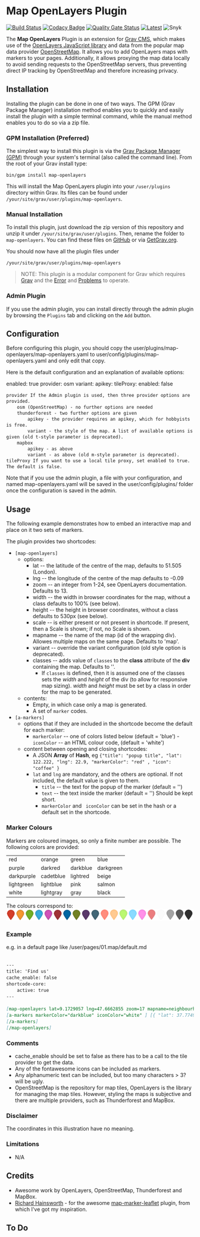 # Map OpenLayers Plugin
[![Build Status](https://github.com/tazinc/grav-plugin-map-openlayers/actions/workflows/quality-workflow.yml/badge.svg)](https://github.comtazinc/grav-plugin-map-openlayers/actions?workflow=Quality+Build)
[![Codacy Badge](https://app.codacy.com/project/badge/Grade/4801382c78e446ca81f46b21de3f35a3)](https://app.codacy.com/gh/tazinc/grav-plugin-map-openlayers/dashboard?utm_source=gh&utm_medium=referral&utm_content=&utm_campaign=Badge_grade)
[![Quality Gate Status](https://sonarcloud.io/api/project_badges/measure?project=tazinc_grav-plugin-map-openlayers&metric=alert_status)](https://sonarcloud.io/summary/new_code?id=tazinc_grav-plugin-map-openlayers)
[![Latest](https://img.shields.io/github/release/tazinc/grav-plugin-map-openlayers.svg)](https://github.com/tazinc/grav-plugin-map-openlayers)
![Snyk](https://snyk.io/test/github/tazinc/grav-plugin-map-openlayers/badge.svg)

The **Map OpenLayers** Plugin is an extension for [Grav CMS](https://getgrav.org/), which makes use of the [OpenLayers JavaScript library](https://openlayers.org/) and data from the popular map data provider [OpenStreetMap](https://www.openstreetmap.org). It allows you to add OpenLayers maps with markers to your pages. Additionally, it allows proxying the map data locally to avoid sending requests to the OpenStreetMap servers, thus preventing direct IP tracking by OpenStreetMap and therefore increasing privacy.

## Installation

Installing the plugin can be done in one of two ways. The GPM (Grav Package Manager) installation method enables you to quickly and easily install the plugin with a simple terminal command, while the manual method enables you to do so via a zip file.

### GPM Installation (Preferred)

The simplest way to install this plugin is via the [Grav Package Manager (GPM)](http://learn.getgrav.org/advanced/grav-gpm) through your system's terminal (also called the command line).  From the root of your Grav install type:

    bin/gpm install map-openlayers

This will install the Map OpenLayers plugin into your `/user/plugins` directory within Grav. Its files can be found under `/your/site/grav/user/plugins/map-openlayers`.

### Manual Installation

To install this plugin, just download the zip version of this repository and unzip it under `/your/site/grav/user/plugins`. Then, rename the folder to `map-openlayers`. You can find these files on [GitHub](https://github.com/gschafra/grav-plugin-map-openlayers) or via [GetGrav.org](http://getgrav.org/downloads/plugins#extras).

You should now have all the plugin files under

    /your/site/grav/user/plugins/map-openlayers

> NOTE: This plugin is a modular component for Grav which requires [Grav](http://github.com/getgrav/grav) and the [Error](https://github.com/getgrav/grav-plugin-error) and [Problems](https://github.com/getgrav/grav-plugin-problems) to operate.

### Admin Plugin

If you use the admin plugin, you can install directly through the admin plugin by browsing the `Plugins` tab and clicking on the `Add` button.

## Configuration

Before configuring this plugin, you should copy the user/plugins/map-openlayers/map-openlayers.yaml to user/config/plugins/map-openlayers.yaml and only edit that copy.

Here is the default configuration and an explanation of available options:

enabled: true
provider: osm
variant:
apikey:
tileProxy:
  enabled: false

    provider If the Admin plugin is used, then three provider options are provided.
        osm (OpenStreetMap) - no further options are needed
        thunderforest - two further options are given
            apikey - the provider requires an apikey, which for hobbyists is free.
            variant - the style of the map. A list of available options is given (old t-style parameter is deprecated).
        mapbox
            apikey - as above
            variant - as above (old m-style parameter is deprecated).
    tileProxy If you want to use a local tile proxy, set enabled to true. The default is false.

Note that if you use the admin plugin, a file with your configuration, and named map-openlayers.yaml will be saved in the user/config/plugins/ folder once the configuration is saved in the admin.

## Usage

The following example demonstrates how to embed an interactive map and place on it two sets of markers.

The plugin provides two shortcodes:
- `[map-openlayers]`
    - options:
        - lat -- the latitude of the centre of the map, defaults to 51.505 (London).
        - lng -- the longitude of the centre of the map  defaults to -0.09
        - zoom -- an integer from 1-24, see OpenLayers documentation. Defaults to 13.
        - width -- the width in browser coordinates for the map, without a class defaults to 100% (see below).
        - height -- the height in browser coordinates, without a class defaults to 530px (see below).
        - scale -- is either present or not present in shortcode. If present, then a Scale is shown; if not, no Scale is shown.
        - mapname -- the name of the map (id of the wrapping div). Allowes multiple maps on the same page. Defaults to 'map'.
        - variant -- override the variant configuration (old style option is deprecated).
        - classes -- adds value of `classes` to the **class** attribute of the **div** containing the map. Defaults to ''.
            - If `classes` is defined, then it is assumed one of the classes sets the *width* and *height* of the div (to allow for responsive map sizing). *width* and *height* must be set by a class in order for the map to be generated.
    - contents:
        - Empty, in which case only a map is generated.
        - A set of `marker` codes.
- `[a-markers]`
    - options that if they are included in the shortcode become the default for each marker:
        - `markerColor` -- one of colors listed below  (default = 'blue')
        -` iconColor` -- an HTML colour code, (default = 'white')
    - content between opening and closing shortcodes:
        - A JSON **Array** of **Hash**, eg
            `{"title": "popup title", "lat": 122.222, "lng": 22.9, "markerColor": "red" , "icon": "coffee" }`
        - `lat` and `lng` are mandatory, and the others are optional. If not included, the default value is given to them.
            - `title` -- the text for the popup of the marker (default = '')
            - `text` -- the text inside the marker (default = '') Should be kept short.
            - `markerColor` and ` iconColor` can be set in the hash or a default set in the shortcode.

### Marker Colours
Markers are coloured images, so only a finite number are possible. The following colors are provided:

| |  |  |  |
|---|---|---|---|
| red | orange | green | blue |
| purple | darkred | darkblue | darkgreen |
| darkpurple | cadetblue | lightred | beige |
| lightgreen | lightblue | pink | salmon |
|white | lightgray | gray | black |

The colours correspond to:
![](assets/images/markers-soft.png)

### Example

e.g. in a default page like /user/pages/01.map/default.md

```markdown

---
title: 'Find us'
cache_enable: false
shortcode-core:
    active: true
---

[map-openlayers lat=9.1729057 lng=47.6662855 zoom=17 mapname=neighbourhood]
[a-markers markerColor="darkblue" iconColor="white" ] [{ "lat": 37.7749, "lng": -122.4194, "icon": "home", "title": "Home Position" } ]
[/a-markers]
[/map-openlayers]

```

### Comments
- cache_enable should be set to false as there has to be a call to the tile provider to get the data.
- Any of the fontawesome icons can be included as markers.
- Any alphanumeric text can be included, but too many characters > 3? will be ugly.
- OpenStreetMap is the repository for map tiles, OpenLayers is the library for managing the map tiles. However, styling the maps is subjective and there are multiple providers, such as Thunderforest and MapBox.

### Disclaimer
The coordinates in this illustration have no meaning.

### Limitations
- N/A

## Credits

- Awesome work by OpenLayers, OpenStreetMap, Thunderforest and MapBox.
- [Richard Hainsworth](https://github.com/finanalyst) - for the awesome [map-marker-leaflet](https://github.com/finanalyst/grav-plugin-map-marker-leaflet) plugin, from which I've got my inspiration.

## To Do